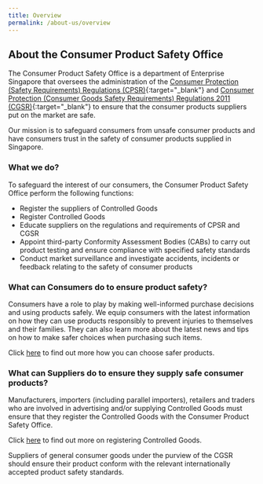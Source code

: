 ```yaml
---
title: Overview
permalink: /about-us/overview
---
```

## About the Consumer Product Safety Office
The Consumer Product Safety Office is a department of Enterprise Singapore that oversees the administration of the [Consumer Protection (Safety Requirements) Regulations (CPSR)][1]{:target="_blank"} and [Consumer Protection (Consumer Goods Safety Requirements) Regulations 2011 (CGSR)][2]{:target="_blank"} to ensure that the consumer products suppliers put on the market are safe.

Our mission is to safeguard consumers from unsafe consumer products and have consumers trust in the safety of consumer products supplied in Singapore.

### What we do?
To safeguard the interest of our consumers, the Consumer Product Safety Office perform the following functions:
* Register the suppliers of Controlled Goods
* Register Controlled Goods
* Educate suppliers on the regulations and requirements of CPSR and CGSR
* Appoint third-party Conformity Assessment Bodies (CABs) to carry out product testing and ensure compliance with specified safety standards
* Conduct market surveillance and investigate accidents, incidents or feedback relating to the safety of consumer products

### What can Consumers do to ensure product safety?
Consumers have a role to play by making well-informed purchase decisions and using products safely. We equip consumers with the latest information on how they can use products responsibly to prevent injuries to themselves and their families. They can also learn more about the latest news and tips on how to make safer choices when purchasing such items.

Click [here](/consumers/buyers-beware) to find out more how you can choose safer products.

### What can Suppliers do to ensure they supply safe consumer products?
Manufacturers, importers (including parallel importers), retailers and traders who are involved in advertising and/or supplying Controlled Goods must ensure that they register the Controlled Goods with the Consumer Product Safety Office. 

Click [here](/suppliers/overview) to find out more on registering Controlled Goods.

Suppliers of general consumer goods under the purview of the CGSR should ensure their product conform with the relevant internationally accepted product safety standards.

[1]:https://sso.agc.gov.sg/SL/CPTDSRA1975-RG1?DocDate=20181010&ValidDate=20181011
[2]:https://sso.agc.gov.sg/SL/CPTDSRA1975-S113-2011
